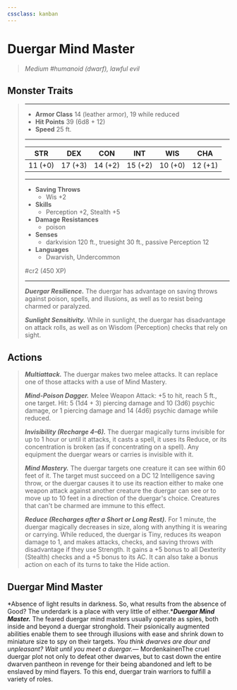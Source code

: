 ```yaml
---
cssclass: kanban
---
```


# Duergar Mind Master
>*Medium #humanoid (dwarf), lawful evil*
## Monster Traits
>___
>- **Armor Class** 14 (leather armor), 19 while reduced
>- **Hit Points** 39 (6d8 + 12)
>- **Speed** 25 ft.
>___
>|STR|DEX|CON|INT|WIS|CHA|
>|:---:|:---:|:---:|:---:|:---:|:---:|
>|11 (+0)|17 (+3)|14 (+2)|15 (+2)|10 (+0)|12 (+1)|
>___
>- **Saving Throws**
>	 - Wis +2
>- **Skills**
>	 - Perception +2, Stealth +5
>- **Damage Resistances**
>	 - poison
>- **Senses**
>	 - darkvision 120 ft., truesight 30 ft., passive Perception 12
>- **Languages**
>	 - Dwarvish, Undercommon
>
> #cr2 (450 XP)
>___
>***Duergar Resilience.*** The duergar has advantage on saving throws against poison, spells, and illusions, as well as to resist being charmed or paralyzed.  
>
>***Sunlight Sensitivity.*** While in sunlight, the duergar has disadvantage on attack rolls, as well as on Wisdom (Perception) checks that rely on sight.  
>
## Actions
>***Multiattack.*** The duergar makes two melee attacks. It can replace one of those attacks with a use of Mind Mastery.  
>
>***Mind-Poison Dagger.*** Melee Weapon Attack: +5 to hit, reach 5 ft., one target. Hit: 5 (1d4 + 3) piercing damage and 10 (3d6) psychic damage, or 1 piercing damage and 14 (4d6) psychic damage while reduced.  
>
>***Invisibility (Recharge 4–6).*** The duergar magically turns invisible for up to 1 hour or until it attacks, it casts a spell, it uses its Reduce, or its concentration is broken (as if concentrating on a spell). Any equipment the duergar wears or carries is invisible with it.  
>
>***Mind Mastery.*** The duergar targets one creature it can see within 60 feet of it. The target must succeed on a DC 12 Intelligence saving throw, or the duergar causes it to use its reaction either to make one weapon attack against another creature the duergar can see or to move up to 10 feet in a direction of the duergar's choice. Creatures that can't be charmed are immune to this effect.  
>
>***Reduce (Recharges after a Short or Long Rest).*** For 1 minute, the duergar magically decreases in size, along with anything it is wearing or carrying. While reduced, the duergar is Tiny, reduces its weapon damage to 1, and makes attacks, checks, and saving throws with disadvantage if they use Strength. It gains a +5 bonus to all Dexterity (Stealth) checks and a +5 bonus to its AC. It can also take a bonus action on each of its turns to take the Hide action.
## Duergar Mind Master
*Absence of light results in darkness. So, what results from the absence of Good? The underdark is a place with very little of either.****Duergar Mind Master.*** The feared duergar mind masters usually operate as spies, both inside and beyond a duergar stronghold. Their psionically augmented abilities enable them to see through illusions with ease and shrink down to miniature size to spy on their targets.
*You think dwarves are dour and unpleasant? Wait until you meet a duergar.*— MordenkainenThe cruel duergar plot not only to defeat other dwarves, but to cast down the entire dwarven pantheon in revenge for their being abandoned and left to be enslaved by mind flayers. To this end, duergar train warriors to fulfill a variety of roles.